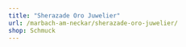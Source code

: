 ```yaml
---
title: "Sherazade Oro Juwelier"
url: /marbach-am-neckar/sherazade-oro-juwelier/
shop: Schmuck
---
```

